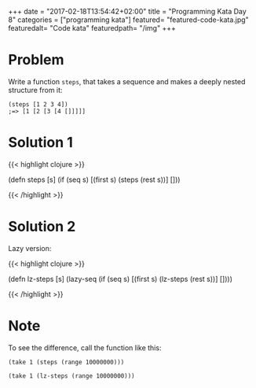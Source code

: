+++
date = "2017-02-18T13:54:42+02:00"
title = "Programming Kata Day 8"
categories = ["programming kata"]
featured= "featured-code-kata.jpg"
featuredalt= "Code kata"
featuredpath= "/img"
+++

# Problem

Write a function `steps`, that takes a sequence and makes a deeply nested structure from it:

```
(steps [1 2 3 4])
;=> [1 [2 [3 [4 []]]]]
```
# Solution 1

{{< highlight clojure >}}

(defn steps [s]
  (if (seq s)
    [(first s) (steps (rest s))]
    []))
    
{{< /highlight >}}

# Solution 2

Lazy version:

{{< highlight clojure >}}

(defn lz-steps [s]
  (lazy-seq
   (if (seq s)
     [(first s) (lz-steps (rest s))]
     [])))
     
{{< /highlight >}}

# Note
To see the difference, call the function like this:

```
(take 1 (steps (range 10000000)))

(take 1 (lz-steps (range 10000000)))
```
